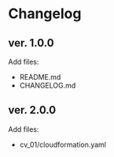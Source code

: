 # Changelog
## ver. 1.0.0
Add files: 
- README.md
- CHANGELOG.md
## ver. 2.0.0
Add files:
- cv_01/cloudformation.yaml

